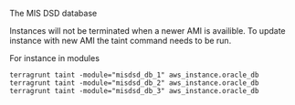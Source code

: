The MIS DSD database

Instances will not be terminated when a newer AMI is availible. To update instance with new AMI the taint command needs to be run.

For instance in modules

```
terragrunt taint -module="misdsd_db_1" aws_instance.oracle_db
terragrunt taint -module="misdsd_db_2" aws_instance.oracle_db
terragrunt taint -module="misdsd_db_3" aws_instance.oracle_db
```
